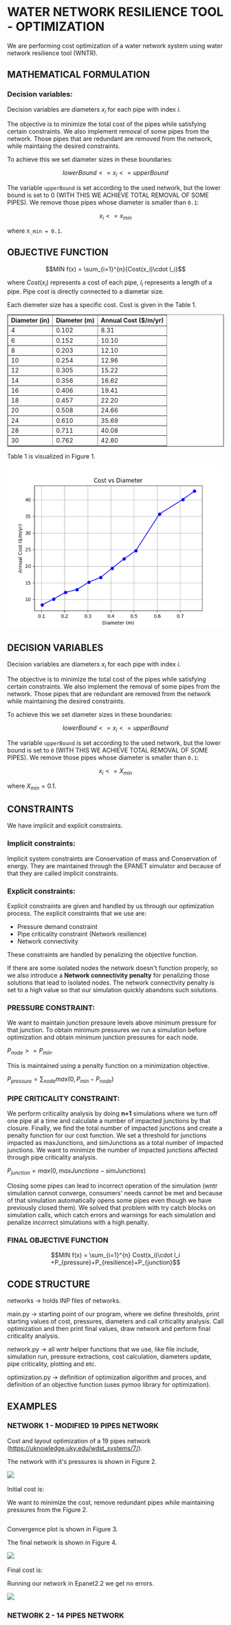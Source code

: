 # WATER NETWORK RESILIENCE TOOL - OPTIMIZATION

We are performing cost optimization of a water network system using water network resilience tool (WNTR).

## MATHEMATICAL FORMULATION

### Decision variables:

Decision variables are diameters $x_i$ for each pipe with index $i$.

The objective is to minimize the total cost of the pipes while satisfying certain constraints. We also implement removal of some pipes from the network. Those pipes that are redundant are removed from the network, while maintaing the desired constraints.

To achieve this we set diameter sizes in these boundaries: 

$$lowerBound<=x_i<= upperBound $$ 

The variable ```upperBound``` is set according to the used network, but the lower bound is set to 0 (WITH THIS WE ACHIEVE TOTAL REMOVAL OF SOME PIPES). We remove those pipes whose diameter is smaller than ```0.1```:

$$x_i <= x_{min}$$

where ```X_min = 0.1```.

## OBJECTIVE FUNCTION

$$MIN f(x) = \sum_{i=1}^{n}{Cost(x_i)\cdot l_i}$$

where $Cost(x_i)$ represents a cost of each pipe, $l_i$ represents a length of a pipe. Pipe cost is directly connected to a diametar size.

Each diemeter size has a specific cost. Cost is given in the Table 1.

<table border="1">
  <tr>
    <th>Diameter (in)</th>
    <th>Diameter (m)</th>
    <th>Annual Cost ($/m/yr)</th>
  </tr>
  <tr>
    <td>4</td>
    <td>0.102</td>
    <td>8.31</td>
  </tr>
  <tr>
    <td>6</td>
    <td>0.152</td>
    <td>10.10</td>
  </tr>
  <tr>
    <td>8</td>
    <td>0.203</td>
    <td>12.10</td>
  </tr>
  <tr>
    <td>10</td>
    <td>0.254</td>
    <td>12.96</td>
  </tr>
  <tr>
    <td>12</td>
    <td>0.305</td>
    <td>15.22</td>
  </tr>
  <tr>
    <td>14</td>
    <td>0.356</td>
    <td>16.62</td>
  </tr>
  <tr>
    <td>16</td>
    <td>0.406</td>
    <td>19.41</td>
  </tr>
  <tr>
    <td>18</td>
    <td>0.457</td>
    <td>22.20</td>
  </tr>
  <tr>
    <td>20</td>
    <td>0.508</td>
    <td>24.66</td>
  </tr>
  <tr>
    <td>24</td>
    <td>0.610</td>
    <td>35.69</td>
  </tr>
  <tr>
    <td>28</td>
    <td>0.711</td>
    <td>40.08</td>
  </tr>
  <tr>
    <td>30</td>
    <td>0.762</td>
    <td>42.60</td>
  </tr>
</table>

Table 1 is visualized in Figure 1.

<img src="images/diameterCost.png" />

## DECISION VARIABLES

Decision variables are diameters $x_i$ for each pipe with index $i$.

The objective is to minimize the total cost of the pipes while satisfying certain constraints. We also implement the removal of some pipes from the network. Those pipes that are redundant are removed from the network while maintaining the desired constraints.

To achieve this we set diameter sizes in these boundaries:

$$lowerBound<=x_i<= upperBound $$ 

The variable ```upperBound``` is set according to the used network, but the lower bound is set to ```0``` (WITH THIS WE ACHIEVE TOTAL REMOVAL OF SOME PIPES). We remove those pipes whose diameter is smaller than ```0.1```:

$$x_i <= X_{min}$$

where $X_{min} = 0.1$.

## CONSTRAINTS

We have implicit and explicit constraints.

### Implicit constraints:

Implicit system constraints are Conservation of mass and Conservation of energy. They are maintained through the EPANET simulator and because of that they are called implicit constraints.

### Explicit constraints:

Explicit constraints are given and handled by us through our optimization process. The explicit constraints that we use are:

* Pressure demand constraint
* Pipe criticality constraint (Network resilience)
* Network connectivity

These constraints are handled by penalizing the objective function.

If there are some isolated nodes the network doesn't function properly, so we also introduce a <b>Network connectivity penalty</b> for penalizing those solutions that lead to isolated nodes. The network connectivity penalty is set to a high value so that our simulation quickly abandons such solutions.

### PRESSURE CONSTRAINT:

We want to maintain junction pressure levels above minimum pressure for that junction. To obtain minimum pressures we run a simulation before optimization and obtain minimum junction pressures for each node. 

$P_{node} >= P_{min}$.

This is maintained using a penalty function on a minimization objective.

$P_{pressure} = \sum_{node} max(0, P_{min}-P_{node})$

### PIPE CRITICALITY CONSTRAINT:

We perform criticality analysis by doing <b>n+1</b> simulations where we turn off one pipe at a time and calculate a number of impacted junctions by that closure. Finally, we find the total number of impacted junctions and create a penalty function for our cost function. We set a threshold for junctions impacted as maxJunctions, and simJunctions as a total number of impacted junctions. We want to minimize the number of impacted junctions affected through pipe criticality analysis.

$P_{junction} = max(0, maxJunctions - simJunctions)$

Closing some pipes can lead to incorrect operation of the simulation (wntr simulation cannot converge, consumers' needs cannot be met and because of that simulation automatically opens some pipes even though we have previously closed them). We solved that problem with try catch blocks on simulation calls, which catch errors and warnings for each simulation and penalize incorrect simulations with a high penalty.

### FINAL OBJECTIVE FUNCTION

$$MIN f(x) = \sum_{i=1}^{n} Cost(x_i)\cdot l_i +P_{pressure}+P_{resilience}+P_{junction}$$

## CODE STRUCTURE

networks -> holds INP files of networks.

main.py -> starting point of our program, where we define thresholds, print starting values of cost, pressures, diameters and call criticality analysis. Call optimization and then print final values, draw network and perform final criticality analysis.

network.py -> all wntr helper functions that we use, like file include, simulation run, pressure extractions, cost calculation, diameters update, pipe criticality, plotting and etc.

optimization.py -> definition of optimization algorithm and proces, and definition of an objective function (uses pymoo library for optimization).

## EXAMPLES

### NETWORK 1 - MODIFIED 19 PIPES NETWORK

Cost and layout optimization of a 19 pipes network (https://uknowledge.uky.edu/wdst_systems/7/).

The network with it's pressures is shown in Figure 2.

<img src="images/19Pipes.png">

Initial cost is: <b></b>

We want to minimize the cost, remove redundant pipes while maintaining pressures from the Figure 2.

```
```

Convergence plot is shown in Figure 3.

The final network is shown in Figure 4.

<img src="images/19Pipes.png">

Final cost is: <b></b>

Running our network in Epanet2.2 we get no errors.

<img src="images/19Pipes.png">

### NETWORK 2 - 14 PIPES NETWORK